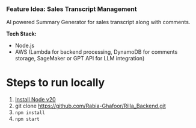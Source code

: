 

### Feature Idea: Sales Transcript Management

AI powered Summary Generator for sales transcript along with comments.

**Tech Stack:**
- Node.js
- AWS (Lambda for backend processing, DynamoDB for comments storage, SageMaker or GPT API for LLM integration)

# Steps to run locally

1. [Install Node v20](https://nodejs.org/en/download/package-manager)
1. git clone https://github.com/Rabia-Ghafoor/Rilla_Backend.git
1. `npm install`
1. `npm start`
